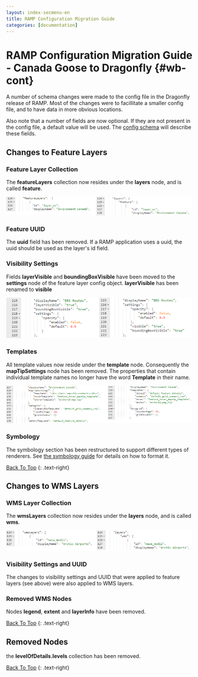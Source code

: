 ```yaml
---
layout: index-secmenu-en
title: RAMP Configuration Migration Guide
categories: [documentation]
---
```


<a name="top" />

# RAMP Configuration Migration Guide - Canada Goose to Dragonfly {#wb-cont}

<div class="toc"></div>

A number of schema changes were made to the config file in the Dragonfly release of RAMP.  Most of the changes were to facillitate a smaller config file, and to have data in more obvious locations.  

Also note that a number of fields are now optional.  If they are not present in the config file, a default value will be used.  The [config schema](json-config-en.html) will describe these fields.

## Changes to Feature Layers

### Feature Layer Collection

The __featureLayers__ collection now resides under the __layers__ node, and is called __feature__.

![Config file differences - feature layer collection](../assets/images/cfg_featlayer.png)

### Feature UUID

The __uuid__ field has been removed.  If a RAMP application uses a uuid, the uuid should be used as the layer's id field.

### Visibility Settings

Fields __layerVisible__ and __boundingBoxVisible__ have been moved to the __settings__ node of the feature layer config object.  __layerVisible__ has been renamed to __visible__

![Config file differences - feature layer settings](../assets/images/cfg_featsettings.png)

### Templates

All template values now reside under the __template__ node.  Consequently the __mapTipSettings__ node has been removed.  The properties that contain individual template names no longer have the word __Template__ in their name.

![Config file differences - feature layer templates](../assets/images/cfg_template.png)

### Symbology

The symbology section has been restructured to support different types of renderers.  See [the symbology guide](symbology-en.html) for details on how to format it.


[Back To Top](#top)
{: .text-right}


## Changes to WMS Layers

### WMS Layer Collection

The __wmsLayers__ collection now resides under the __layers__ node, and is called __wms__.

![Config file differences - wms layer collection](../assets/images/cfg_wmslayer.png)

### Visibility Settings and UUID 

The changes to visibility settings and UUID that were applied to feature layers (see above) were also applied to WMS layers.

### Removed WMS Nodes

Nodes __legend__, __extent__ and __layerInfo__ have been removed.


[Back To Top](#top)
{: .text-right}


## Removed Nodes

the __levelOfDetails.levels__ collection has been removed.


[Back To Top](#top)
{: .text-right}